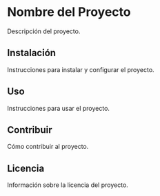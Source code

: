 # Nombre del Proyecto

Descripción del proyecto.

## Instalación

Instrucciones para instalar y configurar el proyecto.

## Uso

Instrucciones para usar el proyecto.

## Contribuir

Cómo contribuir al proyecto.

## Licencia

Información sobre la licencia del proyecto.
